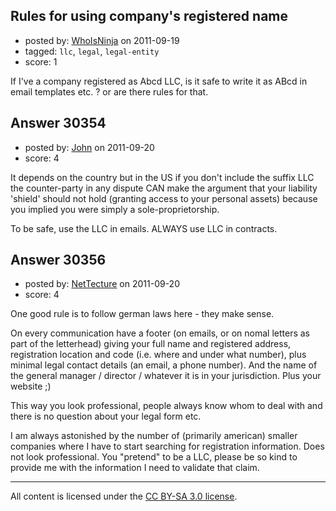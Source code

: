 ## Rules for using company's registered name

- posted by: [WhoIsNinja](https://stackexchange.com/users/-1/10083-whoisninja) on 2011-09-19
- tagged: `llc`, `legal`, `legal-entity`
- score: 1

If I've a company registered as Abcd LLC,  is it safe to write it as ABcd in email templates etc. ? or are there rules for that.


## Answer 30354

- posted by: [John](https://stackexchange.com/users/-1/13157-john) on 2011-09-20
- score: 4

It depends on the country but in the US if you don't include the suffix LLC the counter-party in any dispute CAN make the argument that your liability 'shield' should not hold (granting access to your personal assets) because you implied you were simply a sole-proprietorship.

To be safe, use the LLC in emails. ALWAYS use LLC in contracts.


## Answer 30356

- posted by: [NetTecture](https://stackexchange.com/users/-1/3350-nettecture) on 2011-09-20
- score: 4

One good rule is to follow german laws here - they make sense.

On every communication have a footer (on emails, or on nomal letters as part of the letterhead) giving your full name and registered address, registration location and code (i.e. where and under what number), plus minimal legal contact details (an email, a phone number). And the name of the general manager / director / whatever it is in your jurisdiction. Plus your website ;)

This way you look professional, people always know whom to deal with and there is no question about your legal form etc.

I am always astonished by the number of (primarily american) smaller companies where I have to start searching for registration information. Does not look professional. You "pretend" to be a LLC, please be so kind to provide me with the information I need to validate that claim.



---

All content is licensed under the [CC BY-SA 3.0 license](https://creativecommons.org/licenses/by-sa/3.0/).
